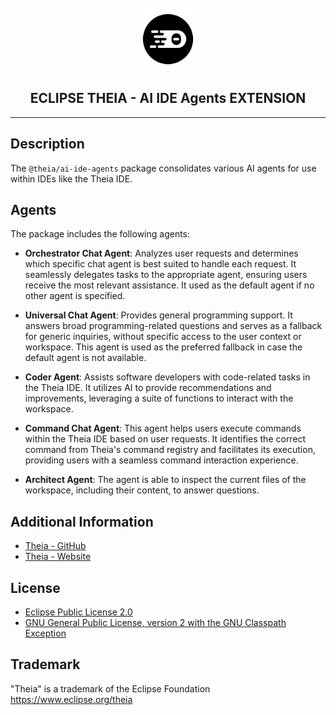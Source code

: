 <div align='center'>

<br />

<img src='https://raw.githubusercontent.com/eclipse-theia/theia/master/logo/theia.svg?sanitize=true' alt='theia-ext-logo' width='100px' />

<h2>ECLIPSE THEIA - AI IDE Agents EXTENSION</h2>

<hr />

</div>

## Description

The `@theia/ai-ide-agents` package consolidates various AI agents for use within IDEs like the Theia IDE.

## Agents

The package includes the following agents:

- **Orchestrator Chat Agent**: Analyzes user requests and determines which specific chat agent is best suited to handle each request. It seamlessly delegates tasks to the appropriate agent, ensuring users receive the most relevant assistance. It used as the default agent if no other agent is specified.

- **Universal Chat Agent**: Provides general programming support. It answers broad programming-related questions and serves as a fallback for generic inquiries, without specific access to the user context or workspace. This agent is used as the preferred fallback in case the default agent is not available.

- **Coder Agent**: Assists software developers with code-related tasks in the Theia IDE. It utilizes AI to provide recommendations and improvements, leveraging a suite of functions to interact with the workspace.

- **Command Chat Agent**: This agent helps users execute commands within the Theia IDE based on user requests. It identifies the correct command from Theia's command registry and facilitates its execution, providing users with a seamless command interaction experience.

- **Architect Agent**: The agent is able to inspect the current files of the workspace, including their content, to answer questions.

## Additional Information

- [Theia - GitHub](https://github.com/eclipse-theia/theia)
- [Theia - Website](https://theia-ide.org/)

## License

- [Eclipse Public License 2.0](http://www.eclipse.org/legal/epl-2.0/)
- [GNU General Public License, version 2 with the GNU Classpath Exception](https://projects.eclipse.org/license/secondary-gpl-2.0-cp)

## Trademark

"Theia" is a trademark of the Eclipse Foundation
<https://www.eclipse.org/theia>
